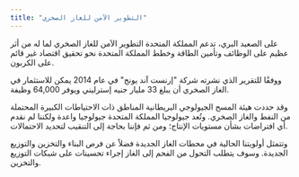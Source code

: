 ```yaml
---
title: "التطوير الآمن للغاز الصخري"
---
```


على الصعيد البري، تدعم المملكة المتحدة التطوير الآمن للغاز الصخري لما له من أثر عظيم على الوظائف وتأمين الطاقة وخطط المملكة المتحدة نحو تحقيق اقتصاد غير قائم على الكربون.

ووفقًا للتقرير الذي نشرته شركة "إرنست آند يونج" في عام 2014 يمكن للاستثمار في الغاز الصخري أن يبلغ 33 مليار جنيه إسترليني ويوفر 64,000 وظيفة.

وقد حددت هيئة المسح الجيولوجي البريطانية المناطق ذات الاحتياطات الكبيرة المحتملة من النفط والغاز الصخري. وتُعد جيولوجيا المملكة المتحدة جيولوجيا واعدة ولكننا لم نقدم أي افتراضات بشأن مستويات الإنتاج؛ ومن ثم فإننا بحاجة إلى التنقيب لتحديد الاحتمالات.

وتتمثل أولويتنا الحالية في محطات الغاز الجديدة فضلاً عن فرص البناء والتخزين والتوزيع الجديدة. وسوف يتطلب التحول من الفحم إلى الغاز إجراء تحسينات على شبكات التوزيع والتخزين.

